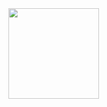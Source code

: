 <div>
  <a href="https://github.com/SandsonSoares">
  <img height="180em" src="https://github-readme-stats.vercel.app/api?username=SandsonSoares&show_icons=true&theme=radical"/>
  
</div>
